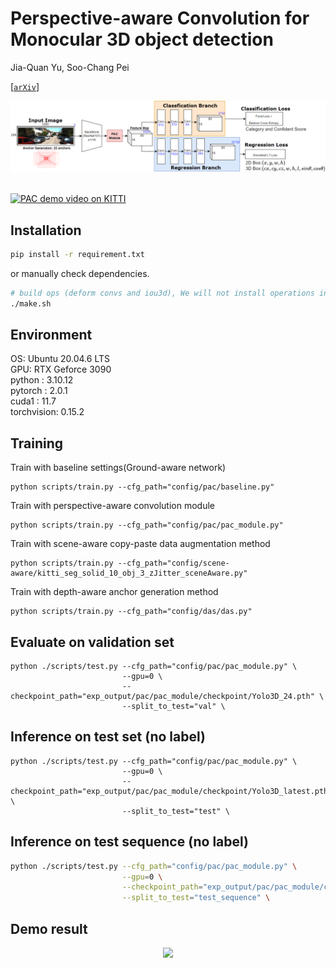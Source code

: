 # Perspective-aware Convolution for Monocular 3D object detection
Jia-Quan Yu, Soo-Chang Pei

[[`arXiv`](https://arxiv.org/abs/1911.10194)]


<div align="center">
  <img src="doc/architecture.png"/>
</div><br/>

[![PAC demo video on KITTI](https://www.youtube.com/watch?v=avHUyR5P6o4/0.jpg)](https://www.youtube.com/watch?v=avHUyR5P6o4)

## Installation
```bash
pip install -r requirement.txt
```
or manually check dependencies.

```bash
# build ops (deform convs and iou3d), We will not install operations into the system environment
./make.sh
```
## Environment
OS: Ubuntu 20.04.6 LTS \
GPU: RTX Geforce 3090 \
python : 3.10.12 \
pytorch : 2.0.1 \
cuda1 : 11.7 \
torchvision: 0.15.2

## Training
Train with baseline settings(Ground-aware network)
```
python scripts/train.py --cfg_path="config/pac/baseline.py"
```

Train with perspective-aware convolution module
```
python scripts/train.py --cfg_path="config/pac/pac_module.py"
```
Train with scene-aware copy-paste data augmentation method
```
python scripts/train.py --cfg_path="config/scene-aware/kitti_seg_solid_10_obj_3_zJitter_sceneAware.py"
```
Train with depth-aware anchor generation method
```
python scripts/train.py --cfg_path="config/das/das.py"
``` 

## Evaluate on validation set
```
python ./scripts/test.py --cfg_path="config/pac/pac_module.py" \
                         --gpu=0 \
                         --checkpoint_path="exp_output/pac/pac_module/checkpoint/Yolo3D_24.pth" \
                         --split_to_test="val" \
```
## Inference on test set (no label)
```
python ./scripts/test.py --cfg_path="config/pac/pac_module.py" \
                         --gpu=0 \
                         --checkpoint_path="exp_output/pac/pac_module/checkpoint/Yolo3D_latest.pth" \
                         --split_to_test="test" \
```
## Inference on test sequence (no label)
```bash
python ./scripts/test.py --cfg_path="config/pac/pac_module.py" \
                         --gpu=0 \
                         --checkpoint_path="exp_output/pac/pac_module/checkpoint/Yolo3D_latest.pth" \
                         --split_to_test="test_sequence" \
```


## Demo result
<div align="center">
  <img src="doc/000053.png"/>
</div><br/>